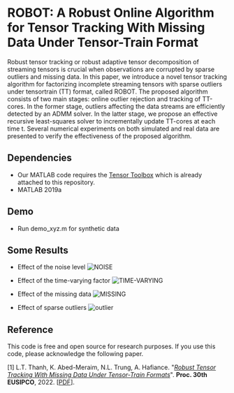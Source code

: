 # ROBOT: A Robust Online Algorithm for Tensor Tracking With Missing Data Under Tensor-Train Format

Robust tensor tracking or robust adaptive tensor decomposition of streaming tensors is crucial when observations are corrupted by sparse outliers and missing data. In this paper, we introduce a novel tensor tracking algorithm for factorizing incomplete streaming tensors with sparse outliers under tensortrain (TT) format, called ROBOT. The proposed algorithm consists of two main stages: online outlier rejection and tracking of TT-cores. In the former stage, outliers affecting the data streams are efficiently
detected by an ADMM solver. In the latter stage, we propose an effective recursive least-squares solver to incrementally update TT-cores at each time t. Several numerical experiments on both simulated and real data are presented to verify the effectiveness of the proposed algorithm.

## Dependencies 
+ Our MATLAB code requires the [Tensor Toolbox](http://www.tensortoolbox.org/) which is already attached to this repository.
+ MATLAB 2019a

## Demo
+ Run demo_xyz.m for synthetic data

## Some Results

+ Effect of the noise level
![NOISE](https://user-images.githubusercontent.com/26319211/175334813-1c56b84d-06a8-4b47-b472-9df6faeee86f.PNG)

+ Effect of the time-varying factor
![TIME-VARYING](https://user-images.githubusercontent.com/26319211/175335112-34940dfb-6134-4669-aba9-d9e4b8249f6d.PNG)

+ Effect of the missing data
![MISSING](https://user-images.githubusercontent.com/26319211/175335183-3f247e69-fbf0-4bed-8def-558f7592fe64.PNG)

+ Effect of sparse outliers
![outlier](https://user-images.githubusercontent.com/26319211/175335240-8c75b4fc-07ef-4f2d-a294-6615cd708ea0.PNG)


## Reference

This code is free and open source for research purposes. If you use this code, please acknowledge the following paper.

[1] L.T. Thanh, K. Abed-Meraim, N.L. Trung, A. Hafiance. "[*Robust Tensor Tracking With Missing Data Under Tensor-Train Formats*](https://drive.google.com/file/d/1HgngRD2d_7yYxxP_unwK7wHJNec3vaxY/view?usp=sharing)". **Proc. 30th EUSIPCO**, 2022. [[PDF](https://drive.google.com/file/d/1HgngRD2d_7yYxxP_unwK7wHJNec3vaxY/view?usp=sharing)].
